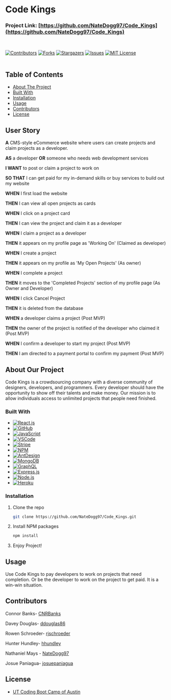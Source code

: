 # Code Kings

### Project Link: [https://github.com/NateDogg97/Code_Kings](https://github.com/NateDogg97/Code_Kings)
<br>

[![Contributors][contributors-shield]][contributors-url]
[![Forks][forks-shield]][forks-url]
[![Stargazers][stars-shield]][stars-url]
[![Issues][issues-shield]][issues-url]
[![MIT License][license-shield]][license-url]
<br>
<br>

## Table of Contents
- [About The Project](#about-the-project)
- [Built With](#built-with)
- [Installation](#installation)
- [Usage](#usage)
- [Contributors](#contributors)
- [License](#license)

## User Story
**A** CMS-style eCommerce website where users can create projects and claim projects as a developer.

**AS** a developer **OR** someone who needs web development services

**I WANT** to post or claim a project to work on

**SO THAT** I can get paid for my in-demand skills or buy services to build out my website

**WHEN** I first load the website

**THEN** I can view all open projects as cards

**WHEN** I click on a project card

**THEN** I can view the project and claim it as a developer

**WHEN** I claim a project as a developer

**THEN** it appears on my profile page as 'Working On' (Claimed as developer)

**WHEN** I create a project

**THEN** it appears on my profile as 'My Open Projects' (As owner)

**WHEN** I complete a project

**THEN** it moves to the 'Completed Projects' section of my profile page (As Owner and Developer)

**WHEN** I click Cancel Project

**THEN** it is deleted from the database

**WHEN** a developer claims a project (Post MVP)

**THEN** the owner of the project is notified of the developer who claimed it (Post MVP)

**WHEN** I confirm a developer to start my project (Post MVP)

**THEN** I am directed to a payment portal to confirm my payment (Post MVP)

## About Our Project

Code Kings is a crowdsourcing company with a diverse community of designers, developers, and programmers. Every developer should have the opportunity to show off their talents and make money. Our mission is to allow individuals access to unlimited projects that people need finished.

### Built With

* [![React.js]][React-url]
* [![GitHub]][GitHub-url]
* [![JavaScript]][JavaScript-url]
* [![VSCode]][VSCode-url]
* [![Stripe]][Stripe-url]
* [![NPM]][NPM-url]
* [![AntDesign]][AntDesign-url]
* [![MongoDB]][MongoDB-url]
* [![GraphQL]][GraphQL-url]
* [![Express.js]][Express-url]
* [![Node.js]][Node.js-url]
* [![Heroku]][Heroku-url]

### Installation

1. Clone the repo
   ```sh
   git clone https://github.com/NateDogg97/Code_Kings.git
   ```
2. Install NPM packages
   ```sh
   npm install
   ```
3. Enjoy Project!

## Usage

Use Code Kings to pay developers to work on projects that need completion. Or be the developer to work on the project to get paid. It is a win-win situation.

## Contributors

Connor Banks- [CNRBanks](https://github.com/CNRBanks)

Davey Douglas- [ddouglas86](https://github.com/ddouglas86)

Rowen Schroeder- [rjschroeder](https://github.com/rjschroeder)

Hunter Hundley- [hhundley](https://github.com/hhundley)

Nathaniel Mays - [NateDogg97](https://github.com/NateDogg97)

Josue Paniagua- [josuepaniagua](https://github.com/josuepaniagua)

## License

<!-- we can change this if we want to use an official license -->
- [UT Coding Boot Camp of Austin](https://techbootcamps.utexas.edu/coding/)

<!-- shield for stats -->
[contributors-shield]: https://img.shields.io/github/contributors/NateDogg97/Code_Kings.svg?style=for-the-badge
[contributors-url]: https://github.com/NateDogg97/Code_Kings/graphs/contributors
[forks-shield]: https://img.shields.io/github/forks/NateDogg97/Code_Kings.svg?style=for-the-badge
[forks-url]: https://github.com/NateDogg97/Code_Kings/network/members
[stars-shield]: https://img.shields.io/github/stars/NateDogg97/Code_Kings.svg?style=for-the-badge
[stars-url]: https://github.com/NateDogg97/Code_Kings/stargazers
[issues-shield]: https://img.shields.io/github/issues/NateDogg97/Code_Kings.svg?style=for-the-badge
[issues-url]: https://github.com/NateDogg97/Code_Kings/issues
[license-shield]: https://img.shields.io/github/license/NateDogg97/Code_Kings.svg?style=for-the-badge
[license-url]: https://github.com/NateDogg97/Code_Kings/blob/master/LICENSE.txt

<!-- shield for built with -->
[GitHub]: https://img.shields.io/badge/GitHub-100000?style=for-the-badge&logo=github&logoColor=white
[GitHub-url]: https://github.com/
[JavaScript]: https://img.shields.io/badge/JavaScript-323330?style=for-the-badge&logo=javascript&logoColor=F7DF1E
[JavaScript-url]: https://www.javascript.com/
[VSCode]: https://img.shields.io/badge/VSCode-0078D4?style=for-the-badge&logo=visual%20studio%20code&logoColor=white
[VSCode-url]: https://code.visualstudio.com/
[Stripe]: 	https://img.shields.io/badge/Stripe-626CD9?style=for-the-badge&logo=Stripe&logoColor=white
[Stripe-url]: https://stripe.com/
[React.js]: https://img.shields.io/badge/React-20232A?style=for-the-badge&logo=react&logoColor=61DAFB
[React-url]: https://reactjs.org/
[NPM]: 	https://img.shields.io/badge/npm-CB3837?style=for-the-badge&logo=npm&logoColor=white
[NPM-url]: https://www.npmjs.com/
[AntDesign]: https://img.shields.io/badge/Ant%20Design-1890FF?style=for-the-badge&logo=antdesign&logoColor=white
[AntDesign-url]: https://ant.design/
[MongoDB]: https://img.shields.io/badge/MongoDB-4EA94B?style=for-the-badge&logo=mongodb&logoColor=white
[MongoDB-url]: https://www.mongodb.com/home
[Express.js]: 	https://img.shields.io/badge/Express.js-000000?style=for-the-badge&logo=express&logoColor=white
[Express-url]: https://expressjs.com/
[GraphQL]: https://img.shields.io/badge/GraphQl-E10098?style=for-the-badge&logo=graphql&logoColor=white
[GraphQL-url]: https://graphql.org/
[Node.js]: https://img.shields.io/badge/Node.js-339933?style=for-the-badge&logo=nodedotjs&logoColor=white
[Node.js-url]: https://nodejs.org/en/
[Heroku]: https://img.shields.io/badge/Heroku-430098?style=for-the-badge&logo=heroku&logoColor=white
[Heroku-url]: https://www.heroku.com/home
